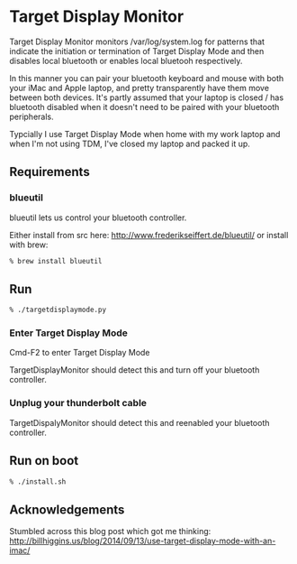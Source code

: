 # Target Display Monitor

Target Display Monitor monitors /var/log/system.log for patterns that indicate
the initiation or termination of Target Display Mode and then disables local
bluetooth or enables local bluetooh respectively.

In this manner you can pair your bluetooth keyboard and mouse with both your
iMac and Apple laptop, and pretty transparently have them move between both
devices. It's partly assumed that your laptop is closed / has bluetooth disabled
when it doesn't need to be paired with your bluetooth peripherals.

Typcially I use Target Display Mode when home with my work laptop and when I'm
not using TDM, I've closed my laptop and packed it up.

## Requirements

### blueutil

blueutil lets us control your bluetooth controller.

Either install from src here: http://www.frederikseiffert.de/blueutil/ or
install with brew:
```Bash
% brew install blueutil
```

## Run

```Bash
% ./targetdisplaymode.py
```

### Enter Target Display Mode

Cmd-F2 to enter Target Display Mode

TargetDisplayMonitor should detect this and turn off your bluetooth controller.

### Unplug your thunderbolt cable

TargetDispalyMonitor should detect this and reenabled your bluetooth controller.

## Run on boot

```Bash
% ./install.sh
```
## Acknowledgements

Stumbled across this blog post which got me thinking:
http://billhiggins.us/blog/2014/09/13/use-target-display-mode-with-an-imac/
